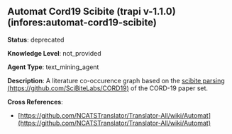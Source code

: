 [//]: # (DO NOT MANUALLY EDIT THIS FILE. IT IS GENERATED FROM A TEMPLATE.)

## Automat Cord19 Scibite (trapi v-1.1.0) (infores:automat-cord19-scibite)

**Status**: deprecated
  
**Knowledge Level**: not_provided
  
**Agent Type**: text_mining_agent

**Description**: A literature co-occurence graph based on the [scibite parsing (https://github.com/SciBiteLabs/CORD19)](https://github.com/SciBiteLabs/CORD19) of the CORD-19 paper set.

**Cross References**:

- [https://github.com/NCATSTranslator/Translator-All/wiki/Automat](https://github.com/NCATSTranslator/Translator-All/wiki/Automat)

